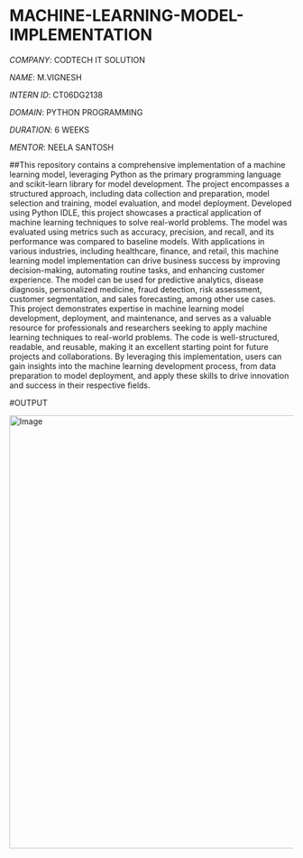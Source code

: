 # MACHINE-LEARNING-MODEL-IMPLEMENTATION

*COMPANY*: CODTECH IT SOLUTION

*NAME*: M.VIGNESH

*INTERN ID*: CT06DG2138

*DOMAIN*: PYTHON PROGRAMMING

*DURATION*: 6 WEEKS

*MENTOR*: NEELA SANTOSH

##This repository contains a comprehensive implementation of a machine learning model, leveraging Python as the primary programming language and scikit-learn library for model development. The project encompasses a structured approach, including data collection and preparation, model selection and training, model evaluation, and model deployment. Developed using Python IDLE, this project showcases a practical application of machine learning techniques to solve real-world problems. The model was evaluated using metrics such as accuracy, precision, and recall, and its performance was compared to baseline models. With applications in various industries, including healthcare, finance, and retail, this machine learning model implementation can drive business success by improving decision-making, automating routine tasks, and enhancing customer experience. The model can be used for predictive analytics, disease diagnosis, personalized medicine, fraud detection, risk assessment, customer segmentation, and sales forecasting, among other use cases. This project demonstrates expertise in machine learning model development, deployment, and maintenance, and serves as a valuable resource for professionals and researchers seeking to apply machine learning techniques to real-world problems. The code is well-structured, readable, and reusable, making it an excellent starting point for future projects and collaborations. By leveraging this implementation, users can gain insights into the machine learning development process, from data preparation to model deployment, and apply these skills to drive innovation and success in their respective fields.

#OUTPUT

<img width="1366" height="768" alt="Image" src="https://github.com/user-attachments/assets/f2108309-487a-47b4-a519-af91d81cc4a7" />

